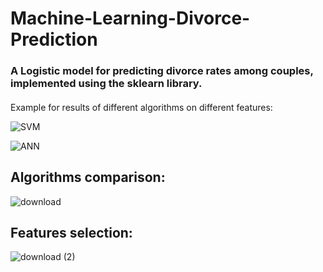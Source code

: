 # Machine-Learning-Divorce-Prediction
### A Logistic model for predicting divorce rates among couples, implemented using the sklearn library.
####

Example for results of different algorithms on different features:

![SVM](https://user-images.githubusercontent.com/38184193/92475995-f3022e80-f1e6-11ea-80ea-fe003ec3b755.png)


![ANN](https://user-images.githubusercontent.com/38184193/92475998-f4335b80-f1e6-11ea-8580-fb78deb16398.png)


## Algorithms comparison:

![download](https://user-images.githubusercontent.com/38184193/92477249-f7c7e200-f1e8-11ea-8e72-e514e2fada25.png)



## Features selection:

![download (2)](https://user-images.githubusercontent.com/38184193/92477259-fb5b6900-f1e8-11ea-9fbb-410eea4e90b7.png)


